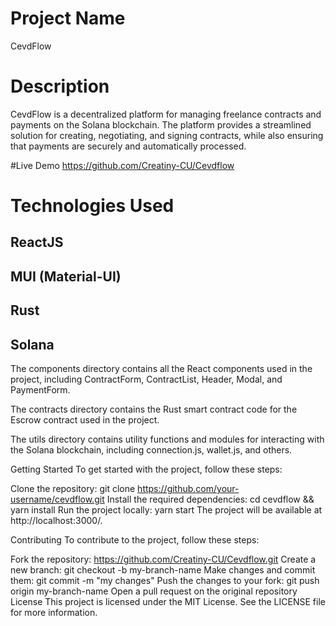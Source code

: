 # Project Name
CevdFlow

# Description
CevdFlow is a decentralized platform for managing freelance contracts and payments on the Solana blockchain. The platform provides a streamlined solution for creating, negotiating, and signing contracts, while also ensuring that payments are securely and automatically processed.

#Live Demo
https://github.com/Creatiny-CU/Cevdflow

# Technologies Used
## ReactJS
## MUI (Material-UI)
## Rust
## Solana

The components directory contains all the React components used in the project, including ContractForm, ContractList, Header, Modal, and PaymentForm.

The contracts directory contains the Rust smart contract code for the Escrow contract used in the project.

The utils directory contains utility functions and modules for interacting with the Solana blockchain, including connection.js, wallet.js, and others.

Getting Started
To get started with the project, follow these steps:

Clone the repository: git clone https://github.com/your-username/cevdflow.git
Install the required dependencies: cd cevdflow && yarn install
Run the project locally: yarn start
The project will be available at http://localhost:3000/.

Contributing
To contribute to the project, follow these steps:

Fork the repository: https://github.com/Creatiny-CU/Cevdflow.git
Create a new branch: git checkout -b my-branch-name
Make changes and commit them: git commit -m "my changes"
Push the changes to your fork: git push origin my-branch-name
Open a pull request on the original repository
License
This project is licensed under the MIT License. See the LICENSE file for more information.
